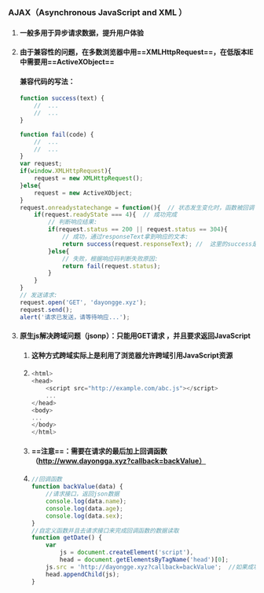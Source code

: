 ### AJAX（Asynchronous JavaScript and XML ）

1. #### 一般多用于异步请求数据，提升用户体验

2. #### 由于兼容性的问题，在多数浏览器中用==XMLHttpRequest==，在低版本IE中需要用==ActiveXObject==

   #### 兼容代码的写法：

   ```js
   function success(text) {
       //  ...
       //  ...
   }
   
   function fail(code) {
       //  ...
       //  ...
   }
   var request;
   if(window.XMLHttpRequest){
       request = new XMLHttpRequest();
   }else{
       request = new ActiveXObject;
   }
   request.onreadystatechange = function(){  // 状态发生变化时，函数被回调
       if(request.readyState === 4){  // 成功完成 
           // 判断响应结果:
           if(request.status == 200 || request.status == 304){
               // 成功，通过responseText拿到响应的文本:
               return success(request.responseText); //  这里的success是一个回调函数
           }else{
               // 失败，根据响应码判断失败原因:
               return fail(request.status);
           }
       }
   }
   // 发送请求:
   request.open('GET', 'dayongge.xyz');
   request.send();
   alert('请求已发送，请等待响应...');
   ```

3. #### 原生js解决跨域问题（jsonp）：只能用GET请求 ，并且要求返回JavaScript 

   1. #### 这种方式跨域实际上是利用了浏览器允许跨域引用JavaScript资源

   2. ```js
      <html>
      <head>
          <script src="http://example.com/abc.js"></script>
          ...
      </head>
      <body>
      ...
      </body>
      </html>
      ```

   3. #### ==注意==：需要在请求的最后加上回调函数（http://www.dayongga.xyz?callback=backValue）

   4. ```js
      //回调函数
      function backValue(data) {
          //请求接口，返回json数据
          console.log(data.name);
          console.log(data.age);
          console.log(data.sex);
      }
      //自定义函数并且去请求接口来完成回调函数的数据读取
      function getDate() {
          var
              js = document.createElement('script'),
              head = document.getElementsByTagName('head')[0];
          js.src = 'http://dayongge.xyz?callback=backValue';  //如果成功拿到数据，会调用backValue函数
          head.appendChild(js);
      }
      ```
      



